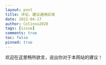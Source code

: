 ```yaml
---
layout: post
title: 评论、建议通用区域
date: 2022-04-17
author: Colinxu2020
tags: [issue]
comments: true
toc: false
pinned: true
---
```

欢迎在这里畅所欲言，说出你对于本网站的建议！
<!-- more -->